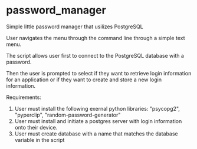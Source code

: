 # password_manager

Simple little password manager that usilizes PostgreSQL

User navigates the menu through the command line through a simple text menu.

The script allows user first to connect to the PostgreSQL database with a password.

Then the user is prompted to select if they want to retrieve login information for an application or if they want to create and store a new login information.

Requirements:

1) User must install the following exernal python libraries: "psycopg2", "pyperclip", "random-password-generator"
2) User must install and initiate a postgres server with login information onto their device.
3) User must create database with a name that matches the database variable in the script
